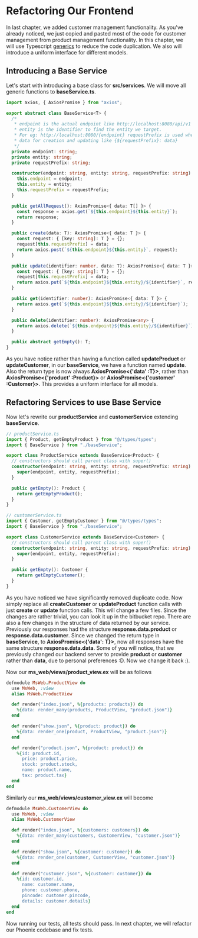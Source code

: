 # Refactoring Our Frontend

In last chapter, we added customer management functionality. As you've already noticed, we just copied and pasted most of the code for customer management from product management functionality.
In this chapter, we will use Typescript [generics](https://www.typescriptlang.org/docs/handbook/generics.html) to reduce the code duplication. We also will introduce a uniform interface for different models.

## Introducing a Base Service

Let's start with introducing a base class for **src/services**. We will move all generic functions to **baseService.ts**.

```typescript
import axios, { AxiosPromise } from "axios";

export abstract class BaseService<T> {
  /*
   * endpoint is the actual endpoint like http://localhost:8080/api/v1
   * entity is the identifier to find the entity we target.
   * For eg: http://localhost:8080/{endpoint} requestPrefix is used when we send
   * data for creation and updating like {${requestPrefix}: data}
   */
  private endpoint: string;
  private entity: string;
  private requestPrefix: string;

  constructor(endpoint: string, entity: string, requestPrefix: string) {
    this.endpoint = endpoint;
    this.entity = entity;
    this.requestPrefix = requestPrefix;
  }

  public getAllRequest(): AxiosPromise<{ data: T[] }> {
    const response = axios.get(`${this.endpoint}${this.entity}`);
    return response;
  }

  public create(data: T): AxiosPromise<{ data: T }> {
    const request: { [key: string]: T } = {};
    request[this.requestPrefix] = data;
    return axios.post(`${this.endpoint}${this.entity}`, request);
  }

  public update(identifier: number, data: T): AxiosPromise<{ data: T }> {
    const request: { [key: string]: T } = {};
    request[this.requestPrefix] = data;
    return axios.put(`${this.endpoint}${this.entity}/${identifier}`, request);
  }

  public get(identifier: number): AxiosPromise<{ data: T }> {
    return axios.get(`${this.endpoint}${this.entity}/${identifier}`);
  }

  public delete(identifier: number): AxiosPromise<any> {
    return axios.delete(`${this.endpoint}${this.entity}/${identifier}`);
  }

  public abstract getEmpty(): T;
}
```

As you have notice rather than having a function called **updateProduct** or **updateCustomer**, in our **baseService**, we have a function named **update**. Also the return type is now always **AxiosPromise<{'data' :T}>**,
rather than **AxiosPromise<{'product' :Product}>** or **AxiosPromise<{'customer' :Customer}>**. This provides a uniform interface for all models.

## Refactoring Services to use Base Service

Now let's rewrite our **productService** and **customerService** extending **baseService**.

```typescript
// productService.ts
import { Product, getEmptyProduct } from "@/types/types";
import { BaseService } from "./baseService";

export class ProductService extends BaseService<Product> {
  // constructors should call parent class with super()
  constructor(endpoint: string, entity: string, requestPrefix: string) {
    super(endpoint, entity, requestPrefix);
  }

  public getEmpty(): Product {
    return getEmptyProduct();
  }
}
```

```typescript
// customerService.ts
import { Customer, getEmptyCustomer } from "@/types/types";
import { BaseService } from "./baseService";

export class CustomerService extends BaseService<Customer> {
  // constructors should call parent class with super()
  constructor(endpoint: string, entity: string, requestPrefix: string) {
    super(endpoint, entity, requestPrefix);
  }

  public getEmpty(): Customer {
    return getEmptyCustomer();
  }
}
```

As you have noticed we have significantly removed duplicate code. Now simply replace all **createCustomer** or **updateProduct** function calls with just **create** or **update** function calls. This will change a few files.
Since the changes are rather trivial, you can look it up in the bitbucket repo. There are also a few changes in the structure of data returned by our service.
Previously our responses had the structure **response.data.product** or **response.data.customer**. Since we changed the return type in **baseService**, to **AxiosPromise<{'data': T}>**, now all responses have the same structure **response.data.data**.
Some of you will notice, that we previously changed our backend server to provide **product** or **customer** rather than **data**, due to personal preferences :D. Now we change it back :).

Now our **ms_web/views/product_view.ex** will be as follows

```ruby
defmodule MsWeb.ProductView do
  use MsWeb, :view
  alias MsWeb.ProductView

  def render("index.json", %{products: products}) do
    %{data: render_many(products, ProductView, "product.json")}
  end

  def render("show.json", %{product: product}) do
    %{data: render_one(product, ProductView, "product.json")}
  end

  def render("product.json", %{product: product}) do
    %{id: product.id,
      price: product.price,
      stock: product.stock,
      name: product.name,
      tax: product.tax}
  end
end
```

Similarly our **ms_web/views/customer_view.ex** will become

```ruby
defmodule MsWeb.CustomerView do
  use MsWeb, :view
  alias MsWeb.CustomerView

  def render("index.json", %{customers: customers}) do
    %{data: render_many(customers, CustomerView, "customer.json")}
  end

  def render("show.json", %{customer: customer}) do
    %{data: render_one(customer, CustomerView, "customer.json")}
  end

  def render("customer.json", %{customer: customer}) do
    %{id: customer.id,
      name: customer.name,
      phone: customer.phone,
      pincode: customer.pincode,
      details: customer.details}
  end
end
```

Now running our tests, all tests should pass. In next chapter, we will refactor our Phoenix codebase and fix tests.
